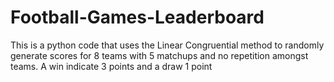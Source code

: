 # Football-Games-Leaderboard
This is a python code that uses the Linear Congruential method to randomly generate scores for 8 teams with 5 matchups and no repetition amongst teams. A win indicate 3 points and a draw 1 point
